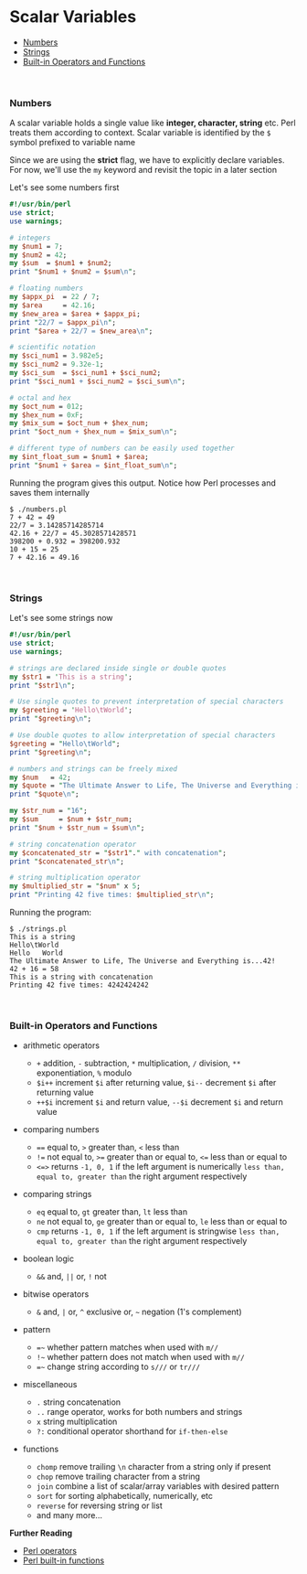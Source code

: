 # <a name="scalar-variables"></a>Scalar Variables

* [Numbers](#numbers)
* [Strings](#strings)
* [Built-in Operators and Functions](#built-in-operators-and-functions)

<br>

### <a name="numbers"></a>Numbers

A scalar variable holds a single value like **integer, character, string** etc. Perl treats them according to context. Scalar variable is identified by the `$` symbol prefixed to variable name

Since we are using the **strict** flag, we have to explicitly declare variables. For now, we'll use the `my` keyword and revisit the topic in a later section

Let's see some numbers first

```perl
#!/usr/bin/perl
use strict;
use warnings;

# integers
my $num1 = 7;
my $num2 = 42;
my $sum  = $num1 + $num2;
print "$num1 + $num2 = $sum\n";

# floating numbers 
my $appx_pi  = 22 / 7;
my $area     = 42.16;
my $new_area = $area + $appx_pi;
print "22/7 = $appx_pi\n";
print "$area + 22/7 = $new_area\n";

# scientific notation
my $sci_num1 = 3.982e5;
my $sci_num2 = 9.32e-1;
my $sci_sum  = $sci_num1 + $sci_num2;
print "$sci_num1 + $sci_num2 = $sci_sum\n";

# octal and hex
my $oct_num = 012;
my $hex_num = 0xF;
my $mix_sum = $oct_num + $hex_num;
print "$oct_num + $hex_num = $mix_sum\n";

# different type of numbers can be easily used together
my $int_float_sum = $num1 + $area;
print "$num1 + $area = $int_float_sum\n";
```
Running the program gives this output. Notice how Perl processes and saves them internally

```
$ ./numbers.pl
7 + 42 = 49
22/7 = 3.14285714285714
42.16 + 22/7 = 45.3028571428571
398200 + 0.932 = 398200.932
10 + 15 = 25
7 + 42.16 = 49.16
```

<br>

### <a name="strings"></a>Strings

Let's see some strings now

```perl
#!/usr/bin/perl
use strict;
use warnings;

# strings are declared inside single or double quotes
my $str1 = 'This is a string';
print "$str1\n";

# Use single quotes to prevent interpretation of special characters 
my $greeting = 'Hello\tWorld';
print "$greeting\n";

# Use double quotes to allow interpretation of special characters 
$greeting = "Hello\tWorld";
print "$greeting\n";

# numbers and strings can be freely mixed
my $num   = 42;
my $quote = "The Ultimate Answer to Life, The Universe and Everything is...$num!";
print "$quote\n";

my $str_num = "16";
my $sum     = $num + $str_num;
print "$num + $str_num = $sum\n";

# string concatenation operator
my $concatenated_str = "$str1"." with concatenation";
print "$concatenated_str\n";

# string multiplication operator
my $multiplied_str = "$num" x 5;
print "Printing 42 five times: $multiplied_str\n";
```

Running the program:

```
$ ./strings.pl
This is a string
Hello\tWorld
Hello	World
The Ultimate Answer to Life, The Universe and Everything is...42!
42 + 16 = 58
This is a string with concatenation
Printing 42 five times: 4242424242
```

<br>

### <a name="built-in-operators-and-functions"></a>Built-in Operators and Functions

* arithmetic operators
    * `+` addition, `-` subtraction, `*` multiplication, `/` division, `**` exponentiation, `%` modulo
    * `$i++` increment `$i` after returning value, `$i--` decrement `$i` after returning value
    * `++$i` increment `$i` and return value, `--$i` decrement `$i` and return value
* comparing numbers
    * `==` equal to, `>` greater than, `<` less than
    * `!=` not equal to, `>=` greater than or equal to, `<=` less than or equal to
    * `<=>` returns `-1, 0, 1` if the left argument is numerically `less than, equal to, greater than` the right argument respectively
* comparing strings
    * `eq` equal to, `gt` greater than, `lt` less than
    * `ne` not equal to, `ge` greater than or equal to, `le` less than or equal to
    * `cmp` returns `-1, 0, 1` if the left argument is stringwise `less than, equal to, greater than` the right argument respectively
* boolean logic
    * `&&` and, `||` or, `!` not
* bitwise operators
    * `&` and, `|` or, `^` exclusive or, `~` negation (1's complement)
* pattern
    * `=~` whether pattern matches when used with `m//`
    * `!~` whether pattern does not match when used with `m//`
    * `=~` change string according to `s///` or `tr///`
* miscellaneous
    * `.` string concatenation
    * `..` range operator, works for both numbers and strings
    * `x` string multiplication
    * `?:` conditional operator shorthand for `if-then-else`

* functions
    * `chomp` remove trailing `\n` character from a string only if present
    * `chop` remove trailing character from a string
    * `join` combine a list of scalar/array variables with desired pattern
    * `sort` for sorting alphabetically, numerically, etc
    * `reverse` for reversing string or list
    * and many more...

**Further Reading**

* [Perl operators](http://perldoc.perl.org/perlop.html)
* [Perl built-in functions](http://perldoc.perl.org/perlfunc.html)

